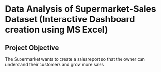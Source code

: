 # Data Analysis of Supermarket-Sales Dataset (Interactive Dashboard creation using MS Excel)
## Project Objective
The Supermarket wants to create a salesreport so that the owner can understand their customers and grow more sales
